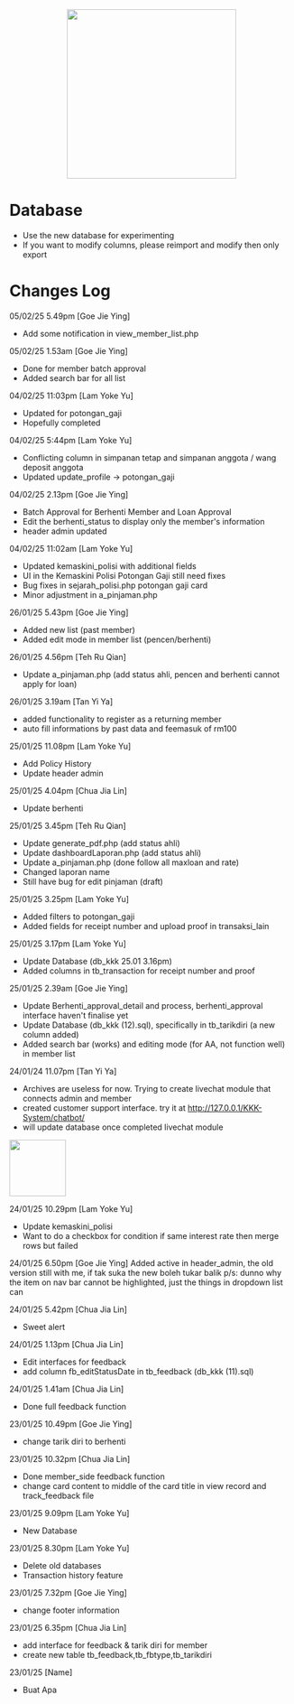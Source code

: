 <div id="header" align="center">
<img src="https://media.giphy.com/media/KiZ6kV683kPaU/giphy.gif" width="300"/>
</div>

# Database
- Use the new database for experimenting
- If you want to modify columns, please reimport and modify then only export

# Changes Log
05/02/25 5.49pm [Goe Jie Ying]
- Add some notification in view_member_list.php

05/02/25 1.53am [Goe Jie Ying]
- Done for member batch approval
- Added search bar for all list

04/02/25 11:03pm [Lam Yoke Yu]
- Updated for potongan_gaji
- Hopefully completed

04/02/25 5:44pm [Lam Yoke Yu]
- Conflicting column in simpanan tetap and simpanan anggota / wang deposit anggota
- Updated update_profile -> potongan_gaji

04/02/25 2.13pm [Goe Jie Ying]
- Batch Approval for Berhenti Member and Loan Approval
- Edit the berhenti_status to display only the member's information
- header admin updated

04/02/25 11:02am [Lam Yoke Yu]
- Updated kemaskini_polisi with additional fields
- UI in the Kemaskini Polisi Potongan Gaji still need fixes
- Bug fixes in sejarah_polisi.php potongan gaji card
- Minor adjustment in a_pinjaman.php

26/01/25 5.43pm [Goe Jie Ying]
- Added new list (past member)
- Added edit mode in member list (pencen/berhenti)

26/01/25 4.56pm [Teh Ru Qian]
- Update a_pinjaman.php (add status ahli, pencen and berhenti cannot apply for loan)

26/01/25 3.19am [Tan Yi Ya]
- added functionality to register as a returning member
- auto fill informations by past data and feemasuk of rm100

25/01/25 11.08pm [Lam Yoke Yu]
- Add Policy History
- Update header admin

25/01/25 4.04pm [Chua Jia Lin]
- Update berhenti

25/01/25 3.45pm [Teh Ru Qian]
- Update generate_pdf.php (add status ahli)
- Update dashboardLaporan.php (add status ahli)
- Update a_pinjaman.php (done follow all maxloan and rate)
- Changed laporan name
- Still have bug for edit pinjaman (draft)

25/01/25 3.25pm [Lam Yoke Yu]
- Added filters to potongan_gaji
- Added fields for receipt number and upload proof in transaksi_lain

25/01/25 3.17pm [Lam Yoke Yu]
- Update Database (db_kkk 25.01 3.16pm)
- Added columns in tb_transaction for receipt number and proof

25/01/25 2.39am [Goe Jie Ying]
- Update Berhenti_approval_detail and process, berhenti_approval interface haven't finalise yet
- Update Database (db_kkk (12).sql), specifically in tb_tarikdiri (a new column added)
- Added search bar (works) and editing mode (for AA, not function well) in member list

24/01/24 11.07pm [Tan Yi Ya]
- Archives are useless for now. Trying to create livechat module that connects admin and member
- created customer support interface. try it at http://127.0.0.1/KKK-System/chatbot/
- will update database once completed livechat module
<img src="https://github.com/user-attachments/assets/fc7f4ad7-f0e3-4004-8bbb-afee65a9838a" width="100" />

24/01/25 10.29pm [Lam Yoke Yu]
- Update kemaskini_polisi
- Want to do a checkbox for condition if same interest rate then merge rows but failed

24/01/25 6.50pm [Goe Jie Ying]
Added active in header_admin, the old version still with me, if tak suka the new boleh tukar balik
p/s: dunno why the item on nav bar cannot be highlighted, just the things in dropdown list can

24/01/25 5.42pm [Chua Jia Lin]
- Sweet alert

24/01/25 1.13pm [Chua Jia Lin]
- Edit interfaces for feedback
- add column fb_editStatusDate in tb_feedback (db_kkk (11).sql)
  
24/01/25 1.41am [Chua Jia Lin]
- Done full feedback function
  
23/01/25 10.49pm [Goe Jie Ying]
- change tarik diri to berhenti

23/01/25 10.32pm [Chua Jia Lin]
- Done member_side feedback function
- change card content to middle of the card title in view record and track_feedback file

23/01/25 9.09pm [Lam Yoke Yu]
- New Database

23/01/25 8.30pm [Lam Yoke Yu]
- Delete old databases
- Transaction history feature 

23/01/25 7.32pm [Goe Jie Ying]
- change footer information

23/01/25 6.35pm [Chua Jia Lin]
- add interface for feedback & tarik diri for member
- create new table tb_feedback,tb_fbtype,tb_tarikdiri

23/01/25 [Name]
- Buat Apa

